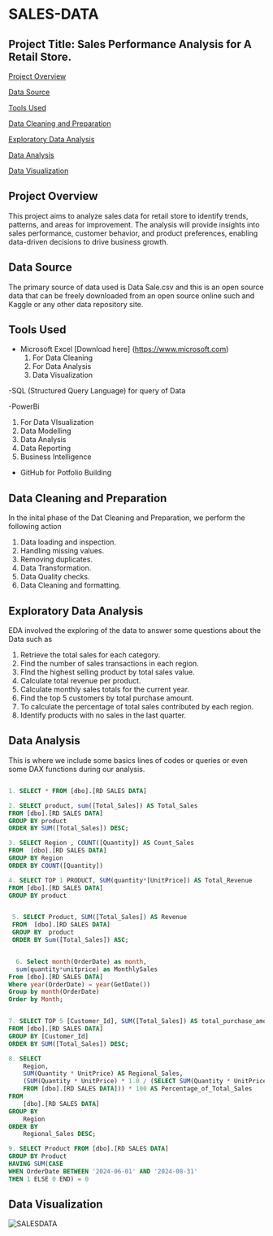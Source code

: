 # SALES-DATA

## Project Title: Sales Performance Analysis for A Retail Store.

[Project Overview](#project_overview)

[Data Source](#data_source)

[Tools Used](#tools_used)

[Data Cleaning and Preparation](#data_cleaning_and_preparation)

[Exploratory Data Analysis](#exploratory_data_analysis)

[Data Analysis](#data_analysis)

[Data Visualization](#data_visualization)


## Project Overview
This project aims to analyze sales data for retail store to identify trends, patterns, and areas for improvement.
The analysis will provide insights into sales performance, customer behavior, and product preferences, enabling data-driven decisions to drive business growth.

## Data Source
The primary source of data used is Data Sale.csv and this is an open source data that can be freely downloaded from an open source online
such and Kaggle or any other data repository site.

## Tools Used
- Microsoft Excel [Download here] (https://www.microsoft.com)
  1. For Data Cleaning
  2. For Data Analysis
  3. Data Visualization

-SQL (Structured Query Language) for query of Data

-PowerBi
1. For Data VIsualization
2. Data Modelling
3. Data Analysis
4. Data Reporting
5. Business Intelligence
- GitHub for Potfolio Building

## Data Cleaning and Preparation
In the inital phase of the Dat Cleaning and Preparation, we perform the following action
1. Data loading and inspection.
2. Handling missing values.
3. Removing duplicates.
4. Data Transformation.
5. Data Quality checks.
6. Data Cleaning and formatting.

## Exploratory Data Analysis
EDA involved the exploring of the data to answer some questions about the Data such as
1. Retrieve the total sales for each category.
2. Find the number of sales transactions in each region.
3. FInd the highest selling product by total sales value.
4. Calculate total revenue per product.
5. Calculate monthly sales totals for the current year.
6. Find the top 5 customers by total purchase amount.
7. To calculate the percentage of total sales contributed by each region.
8. Identify products with no sales in the last quarter.

## Data Analysis
This is where we include some basics lines of codes or queries or even some DAX functions during our analysis.
``` SQL

1. SELECT * FROM [dbo].[RD SALES DATA]

2. SELECT product, sum([Total_Sales]) AS Total_Sales
FROM [dbo].[RD SALES DATA]
GROUP BY product
ORDER BY SUM([Total_Sales]) DESC;

3. SELECT Region , COUNT([Quantity]) AS Count_Sales
FROM  [dbo].[RD SALES DATA]
GROUP BY Region
ORDER BY COUNT([Quantity])

4. SELECT TOP 1 PRODUCT, SUM(quantity*[UnitPrice]) AS Total_Revenue
FROM [dbo].[RD SALES DATA]
GROUP BY product


 5. SELECT Product, SUM([Total_Sales]) AS Revenue
 FROM  [dbo].[RD SALES DATA]
 GROUP BY  product
 ORDER BY Sum([Total_Sales]) ASC;


  6. Select month(OrderDate) as month,
  sum(quantity*unitprice) as MonthlySales
From [dbo].[RD SALES DATA]
Where year(OrderDate) = year(GetDate())
Group by month(OrderDate)
Order by Month;


7. SELECT TOP 5 [Customer_Id], SUM([Total_Sales]) AS total_purchase_amount
FROM [dbo].[RD SALES DATA]
GROUP BY [Customer_Id]
ORDER BY SUM([Total_Sales]) DESC;

8. SELECT 
    Region, 
    SUM(Quantity * UnitPrice) AS Regional_Sales,
    (SUM(Quantity * UnitPrice) * 1.0 / (SELECT SUM(Quantity * UnitPrice) 
	FROM [dbo].[RD SALES DATA])) * 100 AS Percentage_of_Total_Sales
FROM 
    [dbo].[RD SALES DATA]
GROUP BY 
    Region
ORDER BY 
    Regional_Sales DESC;

9. SELECT Product FROM [dbo].[RD SALES DATA]
GROUP BY Product
HAVING SUM(CASE 
WHEN OrderDate BETWEEN '2024-06-01' AND '2024-08-31' 
THEN 1 ELSE 0 END) = 0
```

## Data Visualization




![SALESDATA](https://github.com/user-attachments/assets/1b5ca613-ea45-4650-aee6-b14e4c9ee38d)






























